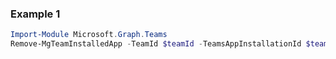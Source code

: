 ### Example 1
```powershell
Import-Module Microsoft.Graph.Teams
Remove-MgTeamInstalledApp -TeamId $teamId -TeamsAppInstallationId $teamsAppInstallationId
```
